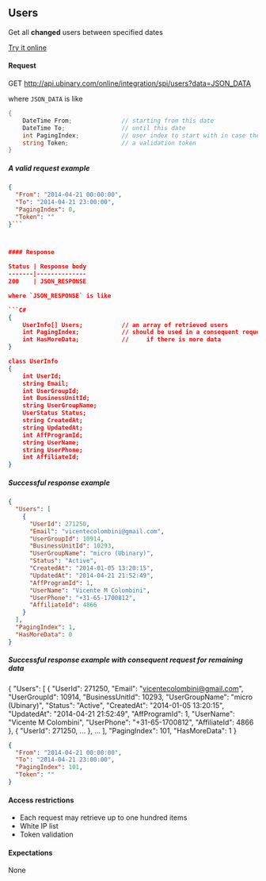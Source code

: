 ﻿## Users

Get all **changed** users between specified dates

[Try it online](http://api.ubinary.com/nunit/page/online.html)


#### Request

GET http://api.ubinary.com/online/integration/spi/users?data=JSON_DATA

where `JSON_DATA` is like

```C#
{
    DateTime From;              // starting from this date
    DateTime To;                // until this date
    int PagingIndex;            // user index to start with in case there are more results
    string Token;               // a validation token
}
```

##### A valid request example

```json
{
  "From": "2014-04-21 00:00:00",
  "To": "2014-04-21 23:00:00",
  "PagingIndex": 0,
  "Token": ""
}```



#### Response

Status | Response body
-------|--------------
200    | JSON_RESPONSE

where `JSON_RESPONSE` is like

```C#
{
    UserInfo[] Users;           // an array of retrieved users
    int PagingIndex;            // should be used in a consequent request
    int HasMoreData;            //     if there is more data
}

class UserInfo
{
    int UserId;
    string Email;
    int UserGroupId;
    int BusinessUnitId;
    string UserGroupName;
    UserStatus Status;
    string CreatedAt;
    string UpdatedAt;
    int AffProgramId;
    string UserName;
    string UserPhone;
    int AffiliateId;
}
```

##### Successful response example

```json
{
  "Users": [
    {
      "UserId": 271250,
      "Email": "vicentecolombini@gmail.com",
      "UserGroupId": 10914,
      "BusinessUnitId": 10293,
      "UserGroupName": "micro (Ubinary)",
      "Status": "Active",
      "CreatedAt": "2014-01-05 13:20:15",
      "UpdatedAt": "2014-04-21 21:52:49",
      "AffProgramId": 1,
      "UserName": "Vicente M Colombini",
      "UserPhone": "+31-65-1700812",
      "AffiliateId": 4866
    }
  ],
  "PagingIndex": 1,
  "HasMoreData": 0
}
```

##### Successful response example with consequent request for remaining data

{
  "Users": [
    {
      "UserId": 271250,
      "Email": "vicentecolombini@gmail.com",
      "UserGroupId": 10914,
      "BusinessUnitId": 10293,
      "UserGroupName": "micro (Ubinary)",
      "Status": "Active",
      "CreatedAt": "2014-01-05 13:20:15",
      "UpdatedAt": "2014-04-21 21:52:49",
      "AffProgramId": 1,
      "UserName": "Vicente M Colombini",
      "UserPhone": "+31-65-1700812",
      "AffiliateId": 4866
    },
    {
      "UserId": 271250,
      ...
    },
    ...
  ],
  "PagingIndex": 101,
  "HasMoreData": 1
}


```json
{
  "From": "2014-04-21 00:00:00",
  "To": "2014-04-21 23:00:00",
  "PagingIndex": 101,
  "Token": ""
}
```


#### Access restrictions

- Each request may retrieve up to one hundred items
- White IP list
- Token validation


#### Expectations

None
